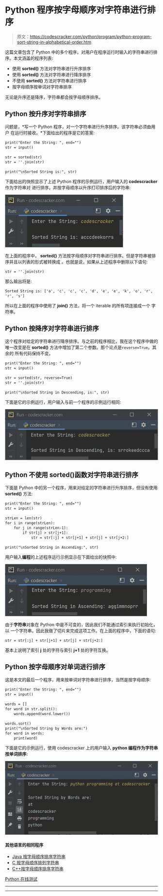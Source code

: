 # Python 程序按字母顺序对字符串进行排序

> 原文：<https://codescracker.com/python/program/python-program-sort-string-in-alphabetical-order.htm>

这篇文章包含了 Python 中的多个程序，对用户在程序运行时输入的字符串进行排序。本文涵盖的程序列表:

*   使用 **sorted()** 方法对字符串进行升序排序
*   使用 **sorted()** 方法对字符串进行降序排序
*   不使用 **sorted()** 方法对字符串进行排序
*   按字母顺序按单词对字符串排序

无论是升序还是降序，字符串都会按字母顺序排序。

## Python 按升序对字符串排序

问题是，*写一个 Python 程序，对一个字符串进行升序排序。该字符串必须由用户 在运行时接收。*下面给出的程序是它的答案:

```
print("Enter the String: ", end="")
str = input()

str = sorted(str)
str = ''.join(str)

print("\nSorted String is:", str)
```

下面给出的快照显示了上述 Python 程序的示例运行，用户输入的 **codescracker** 作为字符串对 进行排序，并按字母顺序以升序打印排序后的字符串:

![python program sort string](img/d3e343644c6031448975fac68934a70b.png)

在上面的程序中， **sorted()** 方法按字母顺序对字符串进行排序。但是字符串被排序并且以列表的形式被转换成 。也就是说，如果从上述程序中删除以下语句:

```
str = ''.join(str)
```

那么输出将是:

```
Sorted String is: ['a', 'c', 'c', 'c', 'd', 'e', 'e', 'k', 'o', 'r', 'r', 's']
```

所以在上面的程序中使用了 **join()** 方法，将一个 iterable 的所有项连接成一个 字符串。

## Python 按降序对字符串进行排序

这个程序对给定的字符串进行降序排序。与之前的程序相比，我在这个程序中做的唯一改变是在 **sorted()** 方法中增加了第二个参数。那个论点是`reverse=True`。其余的 所有代码保持不变。

```
print("Enter the String: ", end="")
str = input()

str = sorted(str, reverse=True)
str = ''.join(str)

print("\nSorted String in Descending, is:", str)
```

下面是它的示例运行，用户输入与前一个程序的示例运行相同:

![python program sort string in descending](img/35d51a363b4f7076399de74c026b604e.png)

## Python 不使用 sorted()函数对字符串进行排序

下面是 Python 中的另一个程序，用来对给定的字符串进行升序排序，但没有使用 **sorted()** 方法:

```
print("Enter the String: ", end="")
str = input()

strLen = len(str)
for i in range(strLen):
    for j in range(strLen-1):
        if str[j] > str[j+1]:
            str = str[:j] + str[j+1] + str[j] + str[j+2:]

print("\nSorted String in Ascending:", str)
```

用户输入**编程**的上述程序运行示例显示在下面给出的快照中:

![python program sort string without function](img/675c6ef4a05d6ce5ae42cd0853c880f2.png)

由于**字符串**对象在 Python 中是不可变的，因此我们不能通过索引来执行初始化，以 一个字符串。因此我做了切片来完成这项工作。在上面的程序中，下面的语句:

```
str = str[:j] + str[j+1] + str[j] + str[j+2:]
```

基本上说明了索引 **j** 处的字符与索引 **j+1** 处的字符互换。

## Python 按字母顺序对单词进行排序

这是本文的最后一个程序，用来按单词对字符串进行排序，当然是按字母顺序:

```
print("Enter the String: ", end="")
str = input()

words = []
for word in str.split():
    words.append(word.lower())

words.sort()
print("\nSorted String by Words are:")
for word in words:
    print(word)
```

下面是它的示例运行，使用 codescracker 上的用户输入 **python 编程作为字符串按单词排序:**

![python program sort words alphabetical](img/17b18482b0c11bd6369a97074f580068.png)

#### 其他语言的相同程序

*   [Java 按字母顺序排序字符串](/java/program/java-program-sort-string.htm)
*   [C 按字母顺序排列字符串](/c/program/c-program-sort-string.htm)
*   [C++按字母顺序排序字符串](/cpp/program/cpp-program-sort-string.htm)

[Python 在线测试](/exam/showtest.php?subid=10)

* * *

* * *
